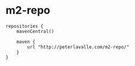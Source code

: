# m2-repo

```
repositories {
	mavenCentral()
	
	maven {
		url "http://peterlavalle.com/m2-repo/"
	}
}
```
